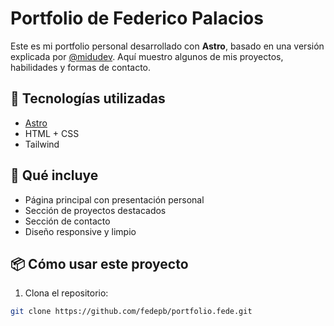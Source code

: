 # Portfolio de Federico Palacios

Este es mi portfolio personal desarrollado con **Astro**, basado en una versión explicada por [@midudev](https://github.com/midudev). Aquí muestro algunos de mis proyectos, habilidades y formas de contacto.

## 🚀 Tecnologías utilizadas

- [Astro](https://astro.build/)
- HTML + CSS
- Tailwind

## 🧠 Qué incluye

- Página principal con presentación personal
- Sección de proyectos destacados
- Sección de contacto
- Diseño responsive y limpio

## 📦 Cómo usar este proyecto

1. Clona el repositorio:

```bash
git clone https://github.com/fedepb/portfolio.fede.git
